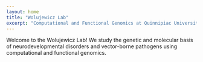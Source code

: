 ```yaml
---
layout: home
title: "Wolujewicz Lab"
excerpt: "Computational and Functional Genomics at Quinnipiac University"
---
```


Welcome to the Wolujewicz Lab! We study the genetic and molecular basis of neurodevelopmental disorders and vector-borne pathogens using computational and functional genomics.